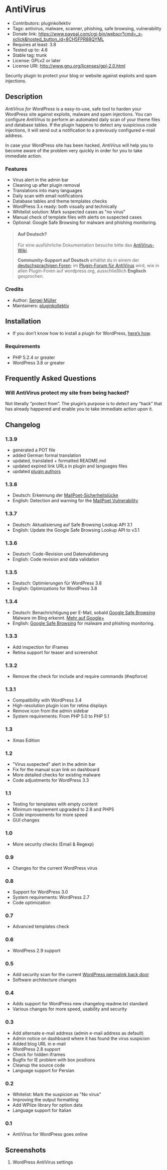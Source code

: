 # AntiVirus #
* Contributors:      pluginkollektiv
* Tags:              antivirus, malware, scanner, phishing, safe browsing, vulnerability
* Donate link:       https://www.paypal.com/cgi-bin/webscr?cmd=_s-xclick&hosted_button_id=8CH5FPR88QYML
* Requires at least: 3.8
* Tested up to:      4.6
* Stable tag:        trunk
* License:           GPLv2 or later
* License URI:       http://www.gnu.org/licenses/gpl-2.0.html

Security plugin to protect your blog or website against exploits and spam injections.

## Description ##
*AntiVirus for WordPress* is a easy-to-use, safe tool to harden your WordPress site against exploits, malware and spam injections.
You can configure *AntiVirus* to perform an automated daily scan of your theme files and database tables. If the plugin happens to detect any suspicious code injections, it will send out a notification to a previously configured e-mail address.

In case your WordPress site has been hacked, *AntiVirus* will help you to become aware of the problem very quickly in order for you to take immediate action.

### Features ###
* Virus alert in the admin bar
* Cleaning up after plugin removal
* Translations into many languages​​
* Daily scan with email notifications
* Database tables and theme templates checks
* WordPress 3.x ready: both visually and technically
* Whitelist solution: Mark suspected cases as "no virus"
* Manual check of template files with alerts on suspected cases
* Optional: Google Safe Browsing for malware and phishing monitoring.

> #### Auf Deutsch? ####
> Für eine ausführliche Dokumentation besuche bitte das [AntiVirus-Wiki](https://github.com/pluginkollektiv/antivirus/wiki).
>
> **Community-Support auf Deutsch** erhältst du in einem der [deutschsprachigen Foren](https://de.forums.wordpress.org/forum/plugins); im [Plugin-Forum für AntiVirus](https://wordpress.org/support/plugin/antivirus) wird, wie in allen Plugin-Foren auf wordpress.org, ausschließlich **Englisch** gesprochen.

### Credits ###
* Author: [Sergej Müller](https://sergejmueller.github.io/)
* Maintainers: [pluginkollektiv](http://pluginkollektiv.org/)

## Installation ##
* If you don’t know how to install a plugin for WordPress, [here’s how](http://codex.wordpress.org/Managing_Plugins#Installing_Plugins).

### Requirements ###
* PHP 5.2.4 or greater
* WordPress 3.8 or greater

## Frequently Asked Questions ##

### Will AntiVirus protect my site from being hacked? ###
Not literally “protect from”. The plugin’s purpose is to _detect_ any “hack” that has already happened and enable you to take immediate action upon it.

## Changelog ##

### 1.3.9 ###
* generated a POT file
* added German formal translation
* updated, translated + formatted README.md
* updated expired link URLs in plugin and languages files
* updated [plugin authors](https://gist.github.com/glueckpress/f058c0ab973d45a72720)

### 1.3.8 ###
* Deutsch: Erkennung der [MailPoet-Sicherheitslücke](http://blog.sucuri.net/2014/07/mailpoet-vulnerability-exploited-in-the-wild-breaking-thousands-of-wordpress-sites.html)
* English: Detection and warning for the [MailPoet Vulnerability](http://blog.sucuri.net/2014/07/mailpoet-vulnerability-exploited-in-the-wild-breaking-thousands-of-wordpress-sites.html)

### 1.3.7 ###
* Deutsch: Aktualisierung auf Safe Browsing Lookup API 3.1
* English: Update the Google Safe Browsing Lookup API to v3.1

### 1.3.6 ###
* Deutsch: Code-Revision und Datenvalidierung
* English: Code revision and data validation

### 1.3.5 ###
* Deutsch: Optimierungen für WordPress 3.8
* English: Optimizations for WordPress 3.8

### 1.3.4 ###
* Deutsch: Benachrichtigung per E-Mail, sobald [Google Safe Browsing](http://en.wikipedia.org/wiki/Google_Safe_Browsing) Malware im Blog erkennt. [Mehr auf Google+](https://plus.google.com/110569673423509816572/posts/H72FFwvna1i)
* English: [Google Safe Browsing](http://en.wikipedia.org/wiki/Google_Safe_Browsing) for malware and phishing monitoring.

### 1.3.3 ###
* Add inspection for iFrames
* Retina support for teaser and screenshot

### 1.3.2 ###
* Remove the check for include and require commands (#wpforce)

### 1.3.1 ###
* Compatibility with WordPress 3.4
* High-resolution plugin icon for retina displays
* Remove icon from the admin sidebar
* System requirements: From PHP 5.0 to PHP 5.1

### 1.3 ###
* Xmas Edition

### 1.2 ###
* "Virus suspected" alert in the admin bar
* Fix for the manual scan link on dashboard
* More detailed checks for existing malware
* Code adjustments for WordPress 3.3

### 1.1 ###
* Testing for templates with empty content
* Minimum requirement upgraded to 2.8 and PHP5
* Code improvements for more speed
* GUI changes

### 1.0 ###
* More security checks (Email & Regexp)

### 0.9 ###
* Changes for the current WordPress virus

### 0.8 ###
* Support for WordPress 3.0
* System requirements: WordPress 2.7
* Code optimization

### 0.7 ###
* Advanced templates check

### 0.6 ###
* WordPress 2.9 support

### 0.5 ###
* Add security scan for the current [WordPress permalink back door](http://mashable.com/2009/09/05/wordpress-attack/ "WordPress permalink back door")
* Software architecture changes

### 0.4 ###
* Adds support for WordPress new changelog readme.txt standard
* Various changes for more speed, usability and security

### 0.3 ###
* Add alternate e-mail address (admin e-mail address as default)
* Admin notice on dashboard where it has found the virus suspicion
* Added blog URL in e-mail
* WordPress 2.8 support
* Check for hidden iframes
* Bugfix for IE problem with box positions
* Cleanup the source code
* Language support for Persian

### 0.2 ###
* Whitelist: Mark the suspicion as "No virus"
* Improving the output formatting
* Add WPlize library for option data
* Language support for Italian

### 0.1 ###
* AntiVirus for WordPress goes online

## Screenshots ##
1. WordPress AntiVirus settings
